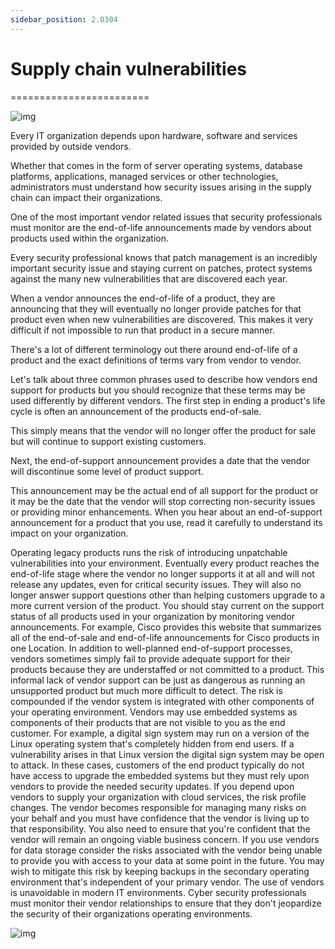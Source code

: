 ```yaml
---
sidebar_position: 2.0304
---
```


# Supply chain vulnerabilities
========================


![img](/img/2-03-04-01.png)

Every IT organization depends upon hardware, software and services provided by outside vendors.
 
Whether that comes in the form of server operating systems, database platforms, applications, managed services or other technologies, administrators must understand how security issues arising in the supply chain can impact their organizations. 

One of the most important vendor related issues that security professionals must monitor are the end-of-life announcements made by vendors about products used within the organization. 

Every security professional knows that patch management is an incredibly important security issue and staying current on patches, protect systems against the many new vulnerabilities that are discovered each year. 

When a vendor announces the end-of-life of a product, they are announcing that they will eventually no longer provide patches for that product even when new vulnerabilities are discovered. This makes it very difficult if not impossible to run that product in a secure manner. 

There's a lot of different terminology out there around end-of-life of a product and the exact definitions of terms vary from vendor to vendor. 

Let's talk about three common phrases used to describe how vendors end support for products but you should recognize that these terms may be used differently by different vendors. The first step in ending a product's life cycle is often an announcement of the products end-of-sale. 

This simply means that the vendor will no longer offer the product for sale but will continue to support existing customers. 

Next, the end-of-support announcement provides a date that the vendor will discontinue some level of product support. 

This announcement may be the actual end of all support for the product or it may be the date that the vendor will stop correcting non-security issues or providing minor enhancements. When you hear about an end-of-support announcement for a product that you use, read it carefully to understand its impact on your organization.
 
Operating legacy products runs the risk of introducing unpatchable vulnerabilities into your environment. Eventually every product reaches the end-of-life stage where the vendor no longer supports it at all and will not release any updates, even for critical security issues. They will also no longer answer support questions other than helping customers upgrade to a more current version of the product. You should stay current on the support status of all products used in your organization by monitoring vendor announcements. For example, Cisco provides this website that summarizes all of the end-of-sale and end-of-life announcements for Cisco products in one Location. In addition to well-planned end-of-support processes, vendors sometimes simply fail to provide adequate support for their products because they are understaffed or not committed to a product. This informal lack of vendor support can be just as dangerous as running an unsupported product but much more difficult to detect. The risk is compounded if the vendor system is integrated with other components of your operating environment. Vendors may use embedded systems as components of their products that are not visible to you as the end customer. For example, a digital sign system may run on a version of the Linux operating system that's completely hidden from end users. If a vulnerability arises in that Linux version the digital sign system may be open to attack. In these cases, customers of the end product typically do not have access to upgrade the embedded systems but they must rely upon vendors to provide the needed security updates. If you depend upon vendors to supply your organization with cloud services, the risk profile changes. The vendor becomes responsible for managing many risks on your behalf and you must have confidence that the vendor is living up to that responsibility. You also need to ensure that you're confident that the vendor will remain an ongoing viable business concern. If you use vendors for data storage consider the risks associated with the vendor being unable to provide you with access to your data at some point in the future. You may wish to mitigate this risk by keeping backups in the secondary operating environment that's independent of your primary vendor. The use of vendors is unavoidable in modern IT environments. Cyber security professionals must monitor their vendor relationships to ensure that they don't jeopardize the security of their organizations operating environments.



![img](/img/2-03-04-02.png)



